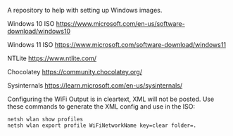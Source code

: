 A repository to help with setting up Windows images.

Windows 10 ISO
https://www.microsoft.com/en-us/software-download/windows10

Windows 11 ISO
https://www.microsoft.com/software-download/windows11

NTLite
https://www.ntlite.com/

Chocolatey
https://community.chocolatey.org/

Sysinternals
https://learn.microsoft.com/en-us/sysinternals/

Configuring the WiFi
Output is in cleartext, XML will not be posted.
Use these commands to generate the XML config and use in the ISO:
```
netsh wlan show profiles
netsh wlan export profile WiFiNetworkName key=clear folder=.
```
